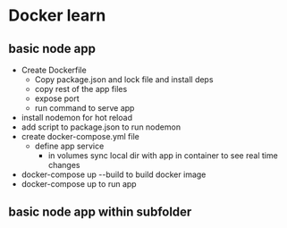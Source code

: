 # Docker learn

## basic node app

- Create Dockerfile
  - Copy package.json and lock file and install deps
  - copy rest of the app files
  - expose port
  - run command to serve app
- install nodemon for hot reload
- add script to package.json to run nodemon
- create docker-compose.yml file
  - define app service
    - in volumes sync local dir with app in container to see real time changes
- docker-compose up --build to build docker image
- docker-compose up to run app

## basic node app within subfolder